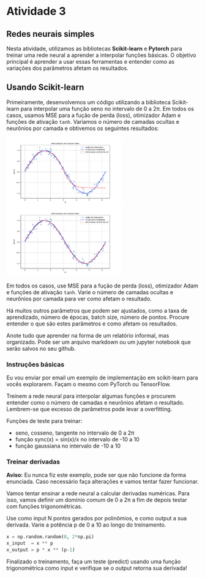 # Atividade 3

## Redes neurais simples

Nesta atividade, utilizamos as bibliotecas **Scikit-learn** e **Pytorch** para treinar uma rede neural a aprender a interpolar funções básicas. O objetivo principal é aprender a usar essas ferramentas e entender como as variações dos parâmetros afetam os resultados.

## Usando Scikit-learn

Primeiramente, desenvolvemos um código utilizando a biblioteca Scikit-learn para interpolar uma função seno no intervalo de 0 a 2π. Em todos os casos, usamos MSE para a fução de perda (loss), otimizador Adam e funções de ativação `tanh`. Variamos o número de camadas ocultas e neurônios por camada e obtivemos os seguintes resultados:

<img src="sklearn-seno-1x3.png" width="300"/>
<img src="sklearn-seno-3x10.png" width="300"/>


Em todos os casos, use MSE para a fução de perda (loss), otimizador Adam e funções de ativação `tanh`. Varie o número de camadas ocultas e neurônios por camada para ver como afetam o resultado. 

Há muitos outros parâmetros que podem ser ajustados, como a taxa de aprendizado, número de épocas, batch size, número de pontos. Procure entender o que são estes parâmetros e como afetam os resultados.

Anote tudo que aprender na forma de um relatório informal, mas organizado. Pode ser um arquivo markdown ou um jupyter notebook que serão salvos no seu github. 

### Instruções básicas

Eu vou enviar por email um exemplo de implementação em scikit-learn para vocês explorarem. Façam o mesmo com PyTorch ou TensorFlow.

Treinem a rede neural para interpolar algumas funções e procurem entender como o número de camadas e neurônios afetam o resultado. Lembrem-se que excesso de parâmetros pode levar a overfitting.

Funções de teste para treinar:

- seno, cosseno, tangente no intervalo de 0 a 2π
- função sync(x) = sin(x)/x no intervalo de -10 a 10
- função gaussiana no intervalo de -10 a 10

### Treinar derivadas

**Aviso:** Eu nunca fiz este exemplo, pode ser que não funcione da forma enunciada. Caso necessário faça alterações e vamos tentar fazer funcionar.

Vamos tentar ensinar a rede neural a calcular derivadas numéricas. Para isso, vamos definir um domínio comum de 0 a 2π a fim de depois testar com funções trigonométricas.

Use como input N pontos gerados por polinômios, e como output a sua derivada. Varie a potência p de 0 a 10 ao longo do treinamento.

```python
x = np.random.random(0, 2*np.pi)
x_input  = x ** p
x_output = p * x ** (p-1)
```

Finalizado o treinamento, faça um teste (predict) usando uma função trigonométrica como input e verifique se o output retorna sua derivada!

